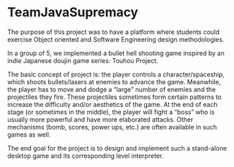# TeamJavaSupremacy

The purpose of this project was to have a platform where students could exercise Object oriented and Software Engineering design methodologies.

In a group of 5, we implemented a bullet hell shooting game inspired by an indie Japanese doujin game series: Touhou Project. 

The basic concept of project is:  the  player  controls  a  character/spaceship,  which  shoots  bullets/lasers at enemies to advance the game. Meanwhile, the player has to move and dodge a “large” number of  enemies  and  the  projectiles  they  fire.  These  projectiles  sometimes  form  certain  patterns  to  increase  the difficulty and/or aesthetics of the game. At the end of each stage (or sometimes in the middle), the player will fight a “boss” who is usually more powerful and have more elaborated  attacks.  Other  mechanisms  (bomb, scores, power ups, etc.) are often available in such games as well. 
 
The end goal for the project is to design and implement such a stand-alone desktop game and its corresponding level interpreter. 
